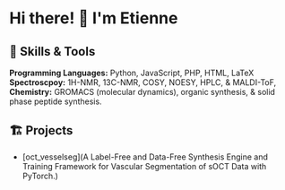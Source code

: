 # Hi there! 👋 I'm Etienne


## 🚀 Skills & Tools

**Programming Languages:** Python, JavaScript, PHP, HTML, LaTeX
**Spectroscpoy:** 1H-NMR, 13C-NMR, COSY, NOESY, HPLC, & MALDI-ToF,
**Chemistry:** GROMACS (molecular dynamics), organic synthesis, & solid phase peptide synthesis.


## 🏗️ Projects
- [oct_vesselseg](A Label-Free and Data-Free Synthesis Engine and Training Framework for Vascular Segmentation of sOCT Data with PyTorch.)
